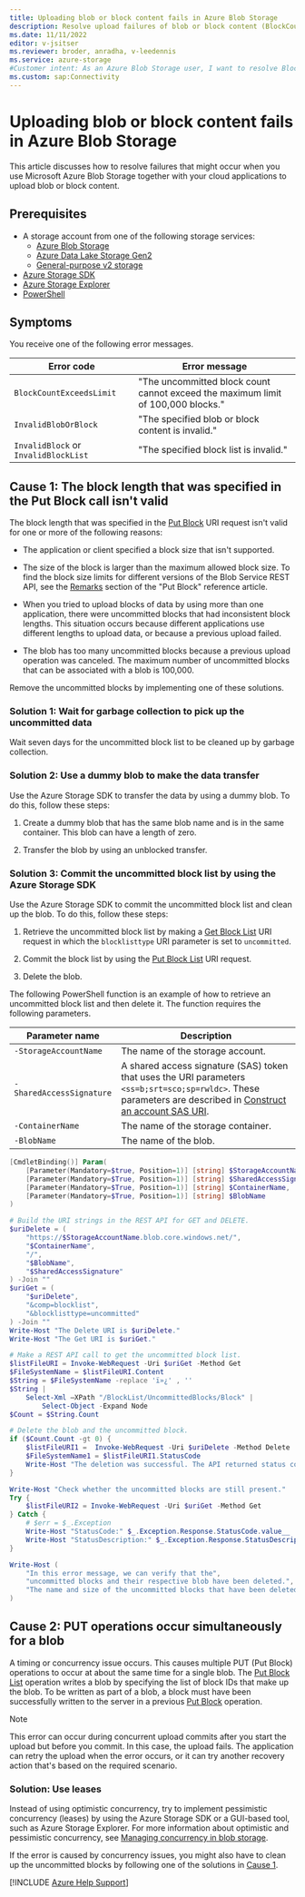 ```yaml
---
title: Uploading blob or block content fails in Azure Blob Storage
description: Resolve upload failures of blob or block content (BlockCountExceedsLimit, InvalidBlobOrBlock, InvalidBlock, or InvalidBlockList) in Azure Blob Storage.
ms.date: 11/11/2022
editor: v-jsitser
ms.reviewer: broder, anradha, v-leedennis
ms.service: azure-storage
#Customer intent: As an Azure Blob Storage user, I want to resolve BlockCountExceedsLimit, InvalidBlobOrBlock, InvalidBlock, or InvalidBlockList errors so that I can successfully upload large blobs or blocks of data in my applications.
ms.custom: sap:Connectivity
---
```

# Uploading blob or block content fails in Azure Blob Storage

This article discusses how to resolve failures that might occur when you use Microsoft Azure Blob Storage together with your cloud applications to upload blob or block content.

## Prerequisites

- A storage account from one of the following storage services:
  - [Azure Blob Storage](/azure/storage/blobs/storage-blobs-overview)
  - [Azure Data Lake Storage Gen2](/azure/storage/blobs/data-lake-storage-introduction)
  - [General-purpose v2 storage](/azure/storage/common/storage-account-upgrade)
- [Azure Storage SDK](/dotnet/api/overview/azure/storage)
- [Azure Storage Explorer](/azure/vs-azure-tools-storage-manage-with-storage-explorer)
- [PowerShell](/powershell/scripting/install/installing-powershell)

## Symptoms

You receive one of the following error messages.

| Error code                           | Error message                                                                    |
|--------------------------------------|----------------------------------------------------------------------------------|
| `BlockCountExceedsLimit`             | "The uncommitted block count cannot exceed the maximum limit of 100,000 blocks." |
| `InvalidBlobOrBlock`                 | "The specified blob or block content is invalid."                                |
| `InvalidBlock` or `InvalidBlockList` | "The specified block list is invalid."                                           |

## Cause 1: The block length that was specified in the Put Block call isn't valid

The block length that was specified in the [Put Block](/rest/api/storageservices/put-block) URI request isn't valid for one or more of the following reasons:

- The application or client specified a block size that isn't supported.

- The size of the block is larger than the maximum allowed block size. To find the block size limits for different versions of the Blob Service REST API, see the [Remarks](/rest/api/storageservices/put-block#remarks) section of the "Put Block" reference article.

- When you tried to upload blocks of data by using more than one application, there were uncommitted blocks that had inconsistent block lengths. This situation occurs because different applications use different lengths to upload data, or because a previous upload failed.

- The blob has too many uncommitted blocks because a previous upload operation was canceled. The maximum number of uncommitted blocks that can be associated with a blob is 100,000.

Remove the uncommitted blocks by implementing one of these solutions.

### Solution 1: Wait for garbage collection to pick up the uncommitted data

Wait seven days for the uncommitted block list to be cleaned up by garbage collection.

### Solution 2: Use a dummy blob to make the data transfer

Use the Azure Storage SDK to transfer the data by using a dummy blob. To do this, follow these steps:

1. Create a dummy blob that has the same blob name and is in the same container. This blob can have a length of zero.

1. Transfer the blob by using an unblocked transfer.

### Solution 3: Commit the uncommitted block list by using the Azure Storage SDK

Use the Azure Storage SDK to commit the uncommitted block list and clean up the blob. To do this, follow these steps:

1. Retrieve the uncommitted block list by making a [Get Block List](/rest/api/storageservices/get-block-list) URI request in which the `blocklisttype` URI parameter is set to `uncommitted`.

1. Commit the block list by using the [Put Block List](/rest/api/storageservices/put-block-list) URI request.

1. Delete the blob.

The following PowerShell function is an example of how to retrieve an uncommitted block list and then delete it. The function requires the following parameters.

| Parameter name | Description |
|--|--|
| `-StorageAccountName` | The name of the storage account. |
| `-SharedAccessSignature` | A shared access signature (SAS) token that uses the URI parameters `<ss=b;srt=sco;sp=rwldc>`. These parameters are described in [Construct an account SAS URI](/rest/api/storageservices/create-account-sas#construct-an-account-sas-uri). |
| `-ContainerName` | The name of the storage container. |
| `-BlobName` | The name of the blob. |

```powershell
[CmdletBinding()] Param(
    [Parameter(Mandatory=$true, Position=1)] [string] $StorageAccountName,
    [Parameter(Mandatory=$True, Position=1)] [string] $SharedAccessSignature,
    [Parameter(Mandatory=$True, Position=1)] [string] $ContainerName,
    [Parameter(Mandatory=$True, Position=1)] [string] $BlobName
)

# Build the URI strings in the REST API for GET and DELETE.
$uriDelete = (
    "https://$StorageAccountName.blob.core.windows.net/",
    "$ContainerName",
    "/",
    "$BlobName",
    "$SharedAccessSignature"
) -Join ""
$uriGet = (
    "$uriDelete",
    "&comp=blocklist",
    "&blocklisttype=uncommitted"
) -Join ""
Write-Host "The Delete URI is $uriDelete."
Write-Host "The Get URI is $uriGet."

# Make a REST API call to get the uncommitted block list.
$listFileURI = Invoke-WebRequest -Uri $uriGet -Method Get
$FileSystemName = $listFileURI.Content
$String = $FileSystemName -replace 'ï»¿' , ''
$String |
    Select-Xml –XPath "/BlockList/UncommittedBlocks/Block" |
        Select-Object -Expand Node
$Count = $String.Count

# Delete the blob and the uncommitted block.
if ($Count.Count -gt 0) {
    $listFileURI1 =  Invoke-WebRequest -Uri $uriDelete -Method Delete
    $FileSystemName1 = $listFileURI1.StatusCode
    Write-Host "The deletion was successful. The API returned status code $FileSystemName1."
}

Write-Host "Check whether the uncommitted blocks are still present."
Try {
    $listFileURI2 = Invoke-WebRequest -Uri $uriGet -Method Get
} Catch {
    # $err = $_.Exception
    Write-Host "StatusCode:" $_.Exception.Response.StatusCode.value__
    Write-Host "StatusDescription:" $_.Exception.Response.StatusDescription
}

Write-Host (
    "In this error message, we can verify that the",
    "uncommitted blocks and their respective blob have been deleted.",
    "The name and size of the uncommitted blocks that have been deleted are shown."
)
```

<!-- Commenting out the solution using blob storage events for now. Might be restored later.
### Solution 4: Commit the uncommitted block list by using Azure Blob Storage events

Commit the uncommitted block list and clean up the blob by using [Azure Blob Storage events](/azure/event-grid/event-schema-blob-storage). The event is triggered only after a Put Blob or Put Block List is completed. When the event is triggered, you'll know that the blob is fully committed before you have to take action on it. This feature lets you be notified when a new blob is written. Then, you can reference this blob directly without having to search in the storage container for blobs that you want to take action on.
-->
## Cause 2: PUT operations occur simultaneously for a blob

A timing or concurrency issue occurs. This causes multiple PUT (Put Block) operations to occur at about the same time for a single blob. The [Put Block List](/rest/api/storageservices/put-block-list) operation writes a blob by specifying the list of block IDs that make up the blob. To be written as part of a blob, a block must have been successfully written to the server in a previous [Put Block](/rest/api/storageservices/put-block) operation.

> [!NOTE]
>
> This error can occur during concurrent upload commits after you start the upload but before you commit. In this case, the upload fails. The application can retry the upload when the error occurs, or it can try another recovery action that's based on the required scenario.

### Solution: Use leases

Instead of using optimistic concurrency, try to implement pessimistic concurrency (leases) by using the Azure Storage SDK or a GUI-based tool, such as Azure Storage Explorer. For more information about optimistic and pessimistic concurrency, see [Managing concurrency in blob storage](/azure/storage/blobs/concurrency-manage).

If the error is caused by concurrency issues, you might also have to clean up the uncommitted blocks by following one of the solutions in [Cause 1](#cause-1-the-block-length-that-was-specified-in-the-put-block-call-isnt-valid).

[!INCLUDE [Azure Help Support](../../../../includes/azure-help-support.md)]
